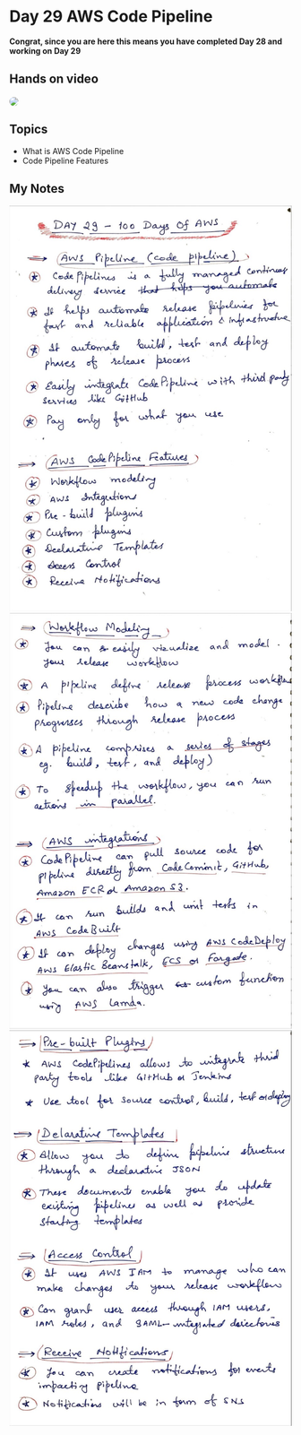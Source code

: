 # Day 29 AWS Code Pipeline

**Congrat, since you are here this means you have completed Day 28 and working on Day 29**

## Hands on video
<a href="https://youtu.be/Dn8tJPglKxc">
<img src="https://i3.ytimg.com/vi/Dn8tJPglKxc/hqdefault.jpg" align="center" width="200" style="border-radius:40px" />
</a>

## Topics
  - What is AWS Code Pipeline
  - Code Pipeline Features

## My Notes
  ![1](./images/a427a067bdedcbe007829e03606d387d99577e7a.jpeg)
  ![2](./images/6838738eba6c7b4559b469dede05a46db7eac504.jpeg)
  ![3](./images/521831e2811f57ba3795998fc9478b6c1b3e9733.jpeg)

